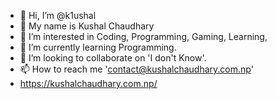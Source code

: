 - 👋 Hi, I’m @k1ushal
- 💩 My name is Kushal Chaudhary
- 👀 I’m interested in Coding, Programming, Gaming, Learning,
- 🌱 I’m currently learning Programming.
- 💞️ I’m looking to collaborate on 'I don't Know'.
- 📫 How to reach me 'contact@kushalchaudhary.com.np'
- https://kushalchaudhary.com.np/
